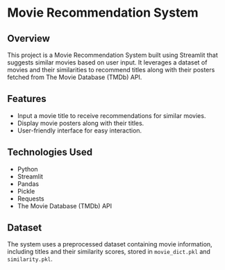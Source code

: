 # Movie Recommendation System

## Overview
This project is a Movie Recommendation System built using Streamlit that suggests similar movies based on user input. It leverages a dataset of movies and their similarities to recommend titles along with their posters fetched from The Movie Database (TMDb) API.

## Features
- Input a movie title to receive recommendations for similar movies.
- Display movie posters along with their titles.
- User-friendly interface for easy interaction.

## Technologies Used
- Python
- Streamlit
- Pandas
- Pickle
- Requests
- The Movie Database (TMDb) API

## Dataset
The system uses a preprocessed dataset containing movie information, including titles and their similarity scores, stored in `movie_dict.pkl` and `similarity.pkl`.

